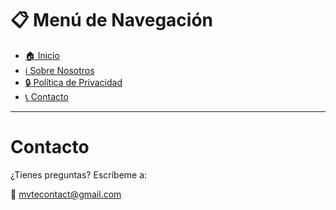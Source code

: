 # 📋 Menú de Navegación

- [🏠 Inicio](https://colombiagiveawayseo.github.io/gana-playstation-5-colombia/)
- [ℹ️ Sobre Nosotros](about.md)
- [🔒 Política de Privacidad](privacy.md)
- [📞 Contacto](contact.md)

---



# Contacto

¿Tienes preguntas? Escríbeme a:

📧 mvtecontact@gmail.com
